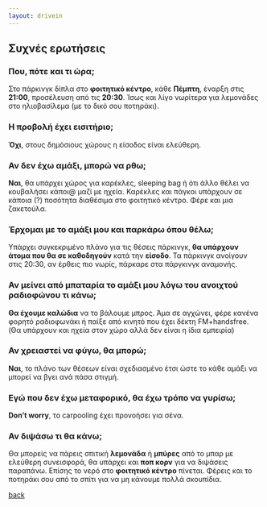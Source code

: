 ```yaml
---
layout: drivein
---
```


## Συχνές ερωτήσεις

### Που, πότε και τι ώρα;
Στο πάρκινγκ δίπλα στο **φοιτητικό κέντρο**, κάθε **Πέμπτη**, έναρξη στις **21:00**, προσέλευση από τις **20:30**. Ίσως και λίγο νωρίτερα για λεμονάδες στο ηλιοβασίλεμα (με το δικό σου ποτηράκι).

### Η προβολή έχει εισιτήριο;
**Όχι**, στους δημόσιους χώρους η είσοδος είναι ελεύθερη.

### Αν δεν έχω αμάξι, μπορώ να ρθω;
**Ναι**, θα υπάρχει χώρος για καρέκλες, sleeping bag ή ότι άλλο θέλει να κουβαλήσει κάποι@ μαζί με ηχεία. Καρέκλες και πάγκοι υπάρχουν σε κάποια (?) ποσότητα διαθέσιμα στο φοιτητικό κέντρο. Φέρε και μια ζακετούλα.

### Έρχομαι με το αμάξι μου και παρκάρω όπου θέλω;
Υπάρχει συγκεκριμένο πλάνο για τις θέσεις πάρκινγκ, **θα υπάρχουν άτομα που θα σε καθοδηγούν** κατά την **είσοδο**. Τα πάρκινγκ ανοίγουν στις 20:30, αν έρθεις πιο νωρίς, πάρκαρε στα πάργκινγκ αναμονής.

### Αν μείνει από μπαταρία το αμάξι μου λόγω του ανοιχτού ραδιοφώνου τι κάνω;
**Θα έχουμε καλώδια** να το βάλουμε μπρος. Άμα σε αγχώνει, φέρε κανένα φορητό ραδιοφωνάκι ή παίξε από κινητό που έχει δέκτη FM+handsfree. (Θα υπάρχουν και ηχεία στον χώρο αλλά δεν είναι η ίδια εμπειρία)

### Αν χρειαστεί να φύγω, θα μπορώ;
**Ναι**, το πλάνο των θέσεων είναι σχεδιασμένο έτσι ώστε το κάθε αμάξι να μπορεί να βγει ανά πάσα στιγμή.

### Εγώ που δεν έχω μεταφορικό, θα έχω τρόπο να γυρίσω;
**Don’t worry**, το carpooling έχει προνοήσει για σένα.

### Αν διψάσω τι θα κάνω;
Θα μπορείς να πάρεις σπιτική **λεμονάδα** ή **μπύρες** από το μπαρ με ελεύθερη συνεισφορά, θα υπάρχει και **ποπ κορν** για να διψάσεις παραπάνω. Επίσης το νερό στο **φοιτητικό κέντρο** πίνεται. Φέρεις και το ποτηράκι σου από το σπίτι για να μη κάνουμε πολλά σκουπίδια.


[back](./)
